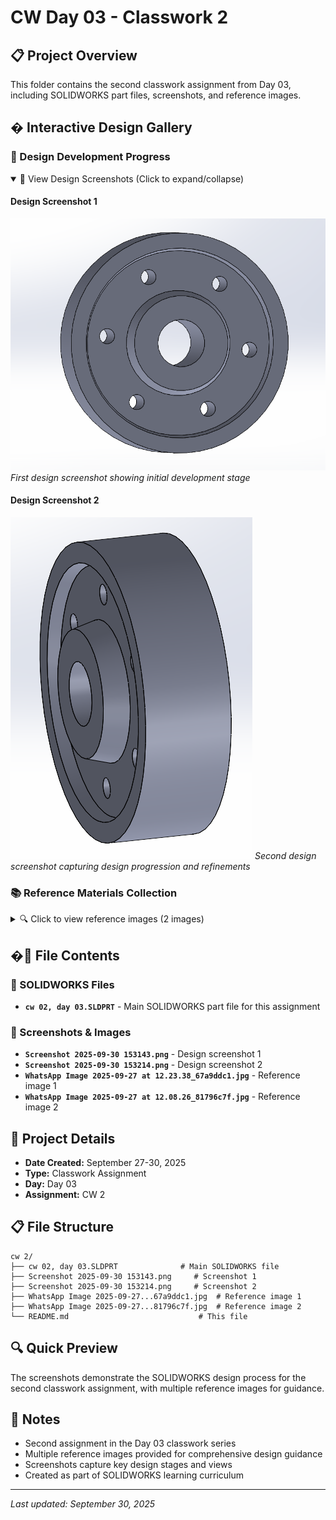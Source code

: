 # CW Day 03 - Classwork 2

## 📋 Project Overview
This folder contains the second classwork assignment from Day 03, including SOLIDWORKS part files, screenshots, and reference images.

## �️ Interactive Design Gallery

### 🎯 Design Development Progress
<details open>
<summary>📸 View Design Screenshots (Click to expand/collapse)</summary>

#### Design Screenshot 1
![Design Progress 1](Screenshot%202025-09-30%20153143.png)
*First design screenshot showing initial development stage*

#### Design Screenshot 2
![Design Progress 2](Screenshot%202025-09-30%20153214.png)
*Second design screenshot capturing design progression and refinements*

</details>

### 📚 Reference Materials Collection
<details>
<summary>🔍 Click to view reference images (2 images)</summary>

#### Reference Image 1
![Reference 1](WhatsApp%20Image%202025-09-27%20at%2012.23.38_67a9ddc1.jpg)
*Primary reference image for design specifications*

#### Reference Image 2
![Reference 2](WhatsApp%20Image%202025-09-27%20at%2012.08.26_81796c7f.jpg)
*Secondary reference image providing additional design guidance*

</details>

## �📂 File Contents

### 🔧 SOLIDWORKS Files
- **`cw 02, day 03.SLDPRT`** - Main SOLIDWORKS part file for this assignment

### 📸 Screenshots & Images
- **`Screenshot 2025-09-30 153143.png`** - Design screenshot 1
- **`Screenshot 2025-09-30 153214.png`** - Design screenshot 2
- **`WhatsApp Image 2025-09-27 at 12.23.38_67a9ddc1.jpg`** - Reference image 1
- **`WhatsApp Image 2025-09-27 at 12.08.26_81796c7f.jpg`** - Reference image 2

## 🎯 Project Details
- **Date Created:** September 27-30, 2025
- **Type:** Classwork Assignment
- **Day:** Day 03
- **Assignment:** CW 2

## 📋 File Structure
```
cw 2/
├── cw 02, day 03.SLDPRT              # Main SOLIDWORKS file
├── Screenshot 2025-09-30 153143.png     # Screenshot 1
├── Screenshot 2025-09-30 153214.png     # Screenshot 2
├── WhatsApp Image 2025-09-27...67a9ddc1.jpg  # Reference image 1
├── WhatsApp Image 2025-09-27...81796c7f.jpg  # Reference image 2
└── README.md                             # This file
```

## 🔍 Quick Preview
The screenshots demonstrate the SOLIDWORKS design process for the second classwork assignment, with multiple reference images for guidance.

## 📝 Notes
- Second assignment in the Day 03 classwork series
- Multiple reference images provided for comprehensive design guidance
- Screenshots capture key design stages and views
- Created as part of SOLIDWORKS learning curriculum

---
*Last updated: September 30, 2025*